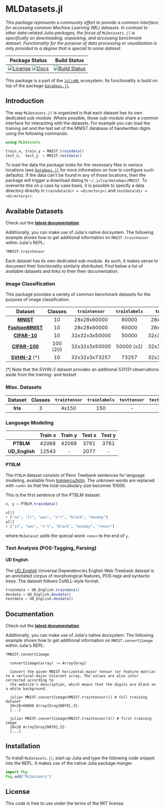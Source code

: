 # MLDatasets.jl

_This package represents a community effort to provide a common
interface for accessing common Machine Learning (ML) datasets. In
contrast to other data-related Julia packages, the focus of
`MLDatasets.jl` is specifically on downloading, unpacking, and
accessing benchmark dataset. Functionality for the purpose of
data processing or visualization is only provided to a degree
that is special to some dataset._

| **Package Status** | **Build Status**  |
|:------------------:|:-----------------:|
| [![License](http://img.shields.io/badge/license-MIT-brightgreen.svg?style=flat)](LICENSE.md) [![Docs](https://img.shields.io/badge/docs-stable-blue.svg)](https://JuliaML.github.io/MLDatasets.jl/stable) |  [![Build Status](https://travis-ci.org/JuliaML/MLDatasets.jl.svg?branch=master)](https://travis-ci.org/JuliaML/MLDatasets.jl)|

This package is a part of the
[`JuliaML`](https://github.com/JuliaML) ecosystem. Its
functionality is build on top of the package
[`DataDeps.jl`](https://github.com/oxinabox/DataDeps.jl).

## Introduction

The way `MLDatasets.jl` is organized is that each dataset has its
own dedicated sub-module. Where possible, those sub-module share
a common interface for interacting with the datasets. For example
you can load the training set and the test set of the MNIST
database of handwritten digits using the following commands:

```julia
using MLDatasets

train_x, train_y = MNIST.traindata()
test_x,  test_y  = MNIST.testdata()
```

To load the data the package looks for the necessary files in
various locations (see
[`DataDeps.jl`](https://github.com/oxinabox/DataDeps.jl#configuration)
for more information on how to configure such defaults). If the
data can't be found in any of those locations, then the package
will trigger a download dialog to `~/.julia/datadeps/MNIST`. To
overwrite this on a case by case basis, it is possible to specify
a data directory directly in `traindata(dir = <directory>)` and
`testdata(dir = <directory>)`.

## Available Datasets

Check out the **[latest
documentation](https://juliaml.github.io/MLDatasets.jl/latest)**

Additionally, you can make use of Julia's native docsystem.
The following example shows how to get additional information
on `MNIST.traintensor` within Julia's REPL:

```julia
?MNIST.traintensor
```

Each dataset has its own dedicated sub-module. As such, it makes
sense to document their functionality similarly distributed. Find
below a list of available datasets and links to their their
documentation.

### Image Classification

This package provides a variety of common benchmark datasets for
the purpose of image classification.

Dataset | Classes | `traintensor` | `trainlabels` | `testtensor` | `testlabels`
:------:|:-------:|:-------------:|:-------------:|:------------:|:------------:
[**MNIST**](https://juliaml.github.io/MLDatasets.jl/latest/datasets/MNIST/) | 10 | 28x28x60000 | 60000 | 28x28x10000 | 10000
[**FashionMNIST**](https://juliaml.github.io/MLDatasets.jl/latest/datasets/FashionMNIST/) | 10 | 28x28x60000 | 60000 | 28x28x10000 | 10000
[**CIFAR-10**](https://juliaml.github.io/MLDatasets.jl/latest/datasets/CIFAR10/) | 10 | 32x32x3x50000 | 50000 | 32x32x3x10000 | 10000
[**CIFAR-100**](https://juliaml.github.io/MLDatasets.jl/latest/datasets/CIFAR100/) | 100 (20) | 32x32x3x50000 | 50000 (x2) | 32x32x3x10000 | 10000 (x2)
[**SVHN-2**](https://juliaml.github.io/MLDatasets.jl/latest/datasets/SVHN2/) (*) | 10 | 32x32x3x73257 | 73257 | 32x32x3x26032 | 26032

(*) Note that the SVHN-2 dataset provides an additional 531131 observations aside from the training- and testset


### Misc. Datasets

Dataset | Classes | `traintensor` | `trainlabels` | `testtensor` | `testlabels`
:------:|:-------:|:-------------:|:-------------:|:------------:|:------------:
**Iris** | 3 | 4x150 | 150 | - | -

### Language Modeling

|    | Train x | Train y | Test x | Test y |
|:--:|:-------:|:-------:|:------:|:------:|
| **PTBLM** | 42068 | 42068 | 3761 | 3761 |
| **UD_English** | 12543 | - | 2077 | - |

#### PTBLM

The `PTBLM` dataset consists of Penn Treebank sentences for
language modeling, available from
[tomsercu/lstm](https://github.com/tomsercu/lstm). The unknown
words are replaced with `<unk>` so that the total vocabulary size
becomes 10000.

This is the first sentence of the PTBLM dataset.

```julia
x, y = PTBLM.traindata()

x[1]
> ["no", "it", "was", "n't", "black", "monday"]
y[1]
> ["it", "was", "n't", "black", "monday", "<eos>"]
```

where `MLDataset` adds the special word: `<eos>` to the end of `y`.

### Text Analysis (POS-Tagging, Parsing)

#### UD English

The [UD_English](https://github.com/UniversalDependencies/UD_English-EWT)
Universal Dependencies English Web Treebank dataset is an annotated corpus of morphological features,
POS-tags and syntactic trees. The dataset follows CoNLL-style
format.

```julia
traindata = UD_English.traindata()
devdata = UD_English.devdata()
testdata = UD_English.devdata()
```

## Documentation

Check out the **[latest
documentation](https://JuliaML.github.io/MLDatasets.jl/stable)**

Additionally, you can make use of Julia's native docsystem.
The following example shows how to get additional information
on `MNIST.convert2image` within Julia's REPL:

```julia
?MNIST.convert2image
```
```
  convert2image(array) -> Array{Gray}

  Convert the given MNIST horizontal-major tensor (or feature matrix) to a vertical-major Colorant array. The values are also color corrected according to
  the website's description, which means that the digits are black on a white background.

  julia> MNIST.convert2image(MNIST.traintensor()) # full training dataset
  28×28×60000 Array{Gray{N0f8},3}:
  [...]

  julia> MNIST.convert2image(MNIST.traintensor(1)) # first training image
  28×28 Array{Gray{N0f8},2}:
  [...]
```

## Installation

To install `MLDatasets.jl`, start up Julia and type the following
code snippet into the REPL. It makes use of the native Julia
package manger.

```julia
import Pkg
Pkg.add("MLDatasets")
```

## License

This code is free to use under the terms of the MIT license.
